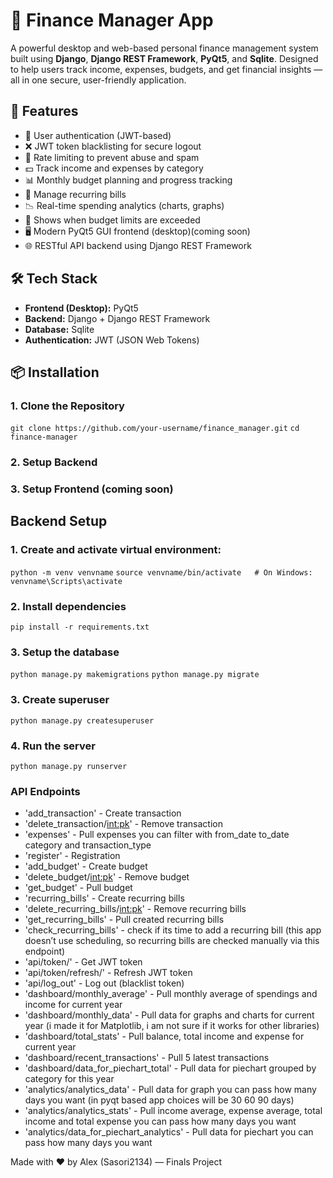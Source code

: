 # 💸 Finance Manager App

A powerful desktop and web-based personal finance management system built using **Django**, **Django REST Framework**, **PyQt5**, and **Sqlite**. Designed to help users track income, expenses, budgets, and get financial insights — all in one secure, user-friendly application.

## 🚀 Features

- 🔐 User authentication (JWT-based)
- ❌ JWT token blacklisting for secure logout
- 🚦 Rate limiting to prevent abuse and spam
- 💵 Track income and expenses by category
- 📊 Monthly budget planning and progress tracking
- 🔄 Manage recurring bills
- 📉 Real-time spending analytics (charts, graphs)
- 🔔 Shows when budget limits are exceeded
- 🖥️ Modern PyQt5 GUI frontend (desktop)(coming soon)
- 🌐 RESTful API backend using Django REST Framework

## 🛠️ Tech Stack

- **Frontend (Desktop):** PyQt5
- **Backend:** Django + Django REST Framework
- **Database:** Sqlite
- **Authentication:** JWT (JSON Web Tokens)

## 📦 Installation

### 1. Clone the Repository
```git clone https://github.com/your-username/finance_manager.git```
```cd finance-manager```
### 2. Setup Backend
### 3. Setup Frontend (coming soon)

## Backend Setup
### 1. Create and activate virtual environment:
```python -m venv venvname```
```source venvname/bin/activate   # On Windows: venvname\Scripts\activate```
### 2. Install dependencies
```pip install -r requirements.txt```
### 3. Setup the database
```python manage.py makemigrations```
```python manage.py migrate```
### 3. Create superuser
```python manage.py createsuperuser```
### 4. Run the server
```python manage.py runserver```

### API Endpoints
- 'add_transaction' - Create transaction
- 'delete_transaction/<int:pk>' - Remove transaction
- 'expenses' - Pull expenses you can filter with from_date to_date category and transaction_type
- 'register' - Registration
- 'add_budget' - Create budget
- 'delete_budget/<int:pk>' - Remove budget
- 'get_budget' - Pull budget
- 'recurring_bills' - Create recurring bills
- 'delete_recurring_bills/<int:pk>' - Remove recurring bills
- 'get_recurring_bills' - Pull created recurring bills
- 'check_recurring_bills' - check if its time to add a recurring bill (this app doesn’t use scheduling, so recurring bills are checked manually via this endpoint)
- 'api/token/' - Get JWT token
- 'api/token/refresh/' - Refresh JWT token
- 'api/log_out' - Log out (blacklist token)
- 'dashboard/monthly_average' - Pull monthly average of spendings and income for current year
- 'dashboard/monthly_data' - Pull data for graphs and charts for current year (i made it for Matplotlib, i am not sure if it works for other libraries)
- 'dashboard/total_stats' - Pull balance, total income and expense for current year
- 'dashboard/recent_transactions' - Pull 5 latest transactions
- 'dashboard/data_for_piechart_total' - Pull data for piechart grouped by category for this year
- 'analytics/analytics_data' - Pull data for graph you can pass how many days you want (in pyqt based app choices will be 30 60 90 days)
- 'analytics/analytics_stats' - Pull income average, expense average, total income and total expense you can pass how many days you want
- 'analytics/data_for_piechart_analytics' - Pull data for piechart you can pass how many days you want

Made with ❤️ by Alex (Sasori2134) — Finals Project


















